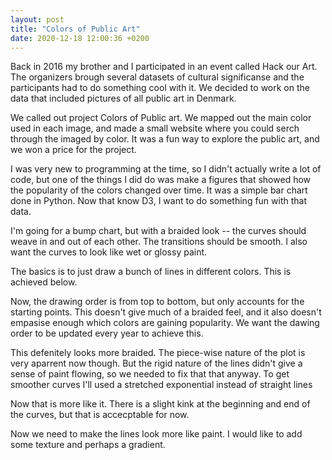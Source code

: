 ```yaml
---
layout: post
title: "Colors of Public Art"
date: 2020-12-18 12:00:36 +0200
---
```


Back in 2016 my brother and I participated in an event called Hack our Art. The organizers brough several datasets of cultural significanse and the participants had to do something cool with it. We decided to work on the data that included pictures of all public art in Denmark.

<head>
    <script src="https://d3js.org/d3.v4.min.js" charset="utf-8"></script>
    <!-- Load the sankey.js function -->
    <script src="https://cdn.jsdelivr.net/gh/holtzy/D3-graph-gallery@master/LIB/sankey.js"></script>
</head>

We called out project Colors of Public art. We mapped out the main color used in each image, and made a small website where you could serch through the imaged by color. It was a fun way to explore the public art, and we won a price for the project.

I was very new to programming at the time, so I didn't actually write a lot of code, but one of the things I did do was make a figures that showed how the popularity of the colors changed over time. It was a simple bar chart done in Python. Now that know D3, I want to do something fun with that data.

I'm going for a bump chart, but with a braided look -- the curves should weave in and out of each other. The transitions should be smooth. I also want the curves to look like wet or glossy paint.

The basics is to just draw a bunch of lines in different colors. This is achieved below.
<div id="publicArt">
</div>

Now, the drawing order is from top to bottom, but only accounts for the starting points. This doesn't give much of a braided feel, and it also doesn't empasise enough which colors are gaining popularity. We want the dawing order to be updated every year to achieve this.

<div id="publicArtBraid">
</div>

This defenitely looks more braided. The piece-wise nature of the plot is very aparrent now though. But the rigid nature of the lines didn't give a sense of paint flowing, so we needed to fix that that anyway. To get smoother curves I'll used a stretched exponential instead of straight lines

<div id="publicArtSmoothBraid">
</div>

Now that is more like it. There is a slight kink at the beginning and end of the curves, but that is accecptable for now.

Now we need to make the lines look more like paint. I would like to add some texture and perhaps a gradient.

<link rel="stylesheet" href="../../../../css/colors-public-art.css">
<script type='text/javascript'  src='../../../../js/colors-public-art-bump.js'></script>
<script type='text/javascript'  src='../../../../js/colors-public-art-bump-braid.js'></script>
<script type='text/javascript'  src='../../../../js/colors-public-art-bump-smooth-braid.js'></script>